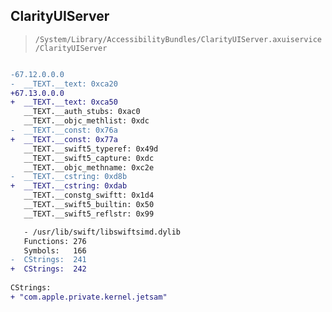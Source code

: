 ## ClarityUIServer

> `/System/Library/AccessibilityBundles/ClarityUIServer.axuiservice/ClarityUIServer`

```diff

-67.12.0.0.0
-  __TEXT.__text: 0xca20
+67.13.0.0.0
+  __TEXT.__text: 0xca50
   __TEXT.__auth_stubs: 0xac0
   __TEXT.__objc_methlist: 0xdc
-  __TEXT.__const: 0x76a
+  __TEXT.__const: 0x77a
   __TEXT.__swift5_typeref: 0x49d
   __TEXT.__swift5_capture: 0xdc
   __TEXT.__objc_methname: 0xc2e
-  __TEXT.__cstring: 0xd8b
+  __TEXT.__cstring: 0xdab
   __TEXT.__constg_swiftt: 0x1d4
   __TEXT.__swift5_builtin: 0x50
   __TEXT.__swift5_reflstr: 0x99

   - /usr/lib/swift/libswiftsimd.dylib
   Functions: 276
   Symbols:   166
-  CStrings:  241
+  CStrings:  242
 
CStrings:
+ "com.apple.private.kernel.jetsam"

```
